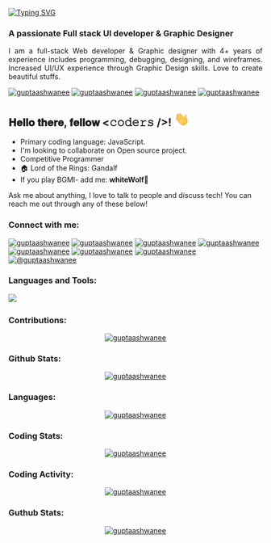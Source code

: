 <!-- # [Ashwanee Kumar Gupta](https://www.linkedin.com/in/guptaaswhanee) -->

[![Typing
SVG](https://readme-typing-svg.demolab.com?font=JetBrains+Mono&weight=500&size=30&pause=1000&color=011F40&width=435&lines=Ashwanee+Kumar+Gupta)](https://guptaashwanee.github.io)

<h3>A passionate Full stack UI developer & Graphic Designer</h3>

<p style='text-align:justify'>I am a full-stack Web developer & Graphic designer with 4+ years of experience includes
	programming, debugging, designing, and wireframes. Increased UI/UX experience through Graphic Design skills. Love to
	create beautiful stuffs.</p>

<p align="left">
	<a href="https://twitter.com/guptaashwanee" target="_blank"><img
			src="https://komarev.com/ghpvc/?username=guptaashwanee&label=Profile%20views&color=0e75b6&style=flat"
			alt="guptaashwanee" /></a>
	<a href="https://twitter.com/guptaashwanee" target="_blank"><img
			src="https://img.shields.io/twitter/follow/guptaashwanee?style=social" alt="guptaashwanee" /></a>
	<a href="https://github.com/guptaashwanee" target="_blank"><img
			src="https://img.shields.io/github/followers/guptaashwanee?style=social" alt="guptaashwanee" /></a>
	<a href="https://wakatime.com/@guptaashwanee" target="_blank"> <img
			src="https://wakatime.com/badge/user/29cd329b-1808-40d6-8dff-e4c229069972.svg" alt="guptaashwanee" /></a>
</p>
   
<h2> 𝐇𝐞𝐥𝐥𝐨 𝐭𝐡𝐞𝐫𝐞, 𝐟𝐞𝐥𝐥𝐨𝐰
	<𝚌𝚘𝚍𝚎𝚛𝚜 />! <img src="https://raw.githubusercontent.com/ABSphreak/ABSphreak/master/gifs/Hi.gif" width="30px">
</h2>

- Primary coding language: JavaScript.
- I'm looking to collaborate on Open source project.
- Competitive Programmer
- 🏠 Lord of the Rings: Gandalf
- If you play BGMI- add me: <b>whiteWolf🐺</b>

Ask me about anything, I love to talk to people and discuss tech! You can reach me out through any of these below!

<h3 align="left">Connect with me:</h3>
<p align="left">
	<a href="https://www.linkedin.com/in/guptaashwanee/" target="_blank"><img
			src="https://img.shields.io/badge/LinkedIn-brightgreen?style=social&logo=linkedin"
			alt="guptaashwanee" /></a>
	<a href="https://instagram.com/guptaashwanee" target="_blank"><img
			src="https://img.shields.io/badge/Instagram-brightgreen?style=social&logo=instagram"
			alt="guptaashwanee" /></a>
	<a href="https://github.com/guptaashwanee" target="_blank"><img
			src="https://img.shields.io/badge/Github-brightgreen?style=social&logo=github" alt="guptaashwanee" /></a>
	<a href="https://twitter.com/guptaashwanee" target="_blank"><img
			src="https://img.shields.io/badge/Twitter-brightgreen?style=social&logo=twitter" alt="guptaashwanee" /></a>
	<a href="https://www.dribbble.com/guptaashwanee" target="_blank"><img
			src="https://img.shields.io/badge/Dribbble-brightgreen?style=social&logo=dribbble"
			alt="guptaashwanee" /></a>
	<a href="https://facebook.com/guptaashwanee" target="_blank"><img
			src="https://img.shields.io/badge/Facebook-brightgreen?style=social&logo=facebook"
			alt="guptaashwanee" /></a>
	<a href="https://www.behance.net/guptaashwanee" target="_blank"><img
			src="https://img.shields.io/badge/Behance-brightgreen?style=social&logo=behance" alt="guptaashwanee" /></a>
	<a href="https://medium.com/@guptaashwanee" target="_blank"><img
			src="https://img.shields.io/badge/Medium-brightgreen?style=social&logo=medium" alt="@guptaashwanee" /></a>
</p>

<h3 align="left">Languages and Tools:</h3>
<img
	src="https://skillicons.dev/icons?i=nodejs,nginx,mongodb,kubernetes,aws,git,docker,react,express,webpack,threejs,js,ts,redux,firebase,postman,materialui,html,css,sass,bootstrap,ai&theme=light" />

<h3 align="left">Contributions:</h3>
<p align="center">
	<a href="#" target="_blank"><img
			src="https://github-readme-streak-stats.herokuapp.com/?user=guptaashwanee&currStreakNum=2FD3EB&fire=red&sideLabels=F00"
			alt="guptaashwanee" /></a>
</p>

<h3 align="left">Github Stats:</h3>
<p align="center">
	<a href="#" target="_blank"><img
			src="https://github-readme-stats.vercel.app/api?username=guptaashwanee&show_icons=true&theme=dracula&count_private=true&include_all_commits=true&locale=en&rank_icon=github"
			alt="guptaashwanee" /></a>
</p>

<h3 align="left">Languages:</h3>
<p align="center">
	<a href="#" target="_blank"><img
			src="https://github-readme-stats.vercel.app/api/top-langs/?username=guptaashwanee&show_icons=true"
			alt="guptaashwanee" /></a>
</p>

<h3 align="left">Coding Stats:</h3>
<p align="center">
<a href="#" target="_blank"><img
			src="https://github-readme-stats.vercel.app/api/wakatime?username=guptaashwanee"
			alt="guptaashwanee" /></a>

</p>

<h3 align="left">Coding Activity:</h3>
<p align="center">
<a href="#" target="_blank"><img
			src="https://wakatime.com/share/@guptaashwanee/b8f39bd8-337c-4edb-a98d-14a554783d33.svg"
			alt="guptaashwanee" /></a>

</p>

<h3 align="left">Guthub Stats:</h3>
<p align="center">
<a href="#" target="_blank"><img
			src="https://github-profile-trophy.vercel.app/?username=guptaashwanee&theme=gruvbox"
			alt="guptaashwanee" /></a>

</p>
